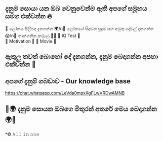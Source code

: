 ## දැනුම සොයා යන ඔබ වෙනුවෙන්ම ඇති අපගේ සමූහය සමග එක්වන්න 🔥

📌 ලෝකය පිලිබඳ  දැනගන්න 🌍/n📌 ලෝකයේ සිදුවන පුදුම සහ අමුතු දේවල් දැනගන්න 😱/n📌 තාක්ශනික කරුණු 👩‍💻 
📌 IQ Test 🧠  
📌 Motivation 💫
📌 Movie 🎥 

## ඇතුලු තවත් බොහෝ දේ දැනගන්න, දැනුම බෙදාගන්න අපහා එක්වන්න 🤝

## අපගේ දැනුම් ගබඩාව - Our knowledge base

https://chat.whatsapp.com/LeVda0mpxXgFLwVRDwAMNB

## 🤍🌍 දැනුම සොයන ඔබගෙ මිතුරන් අතරේ මෙය බෙදාගන්න 🌍🤍

*© 𝙰𝚕𝚕 𝚒𝚗 𝚘𝚗𝚎
